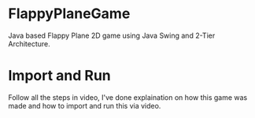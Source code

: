 # FlappyPlaneGame
Java based Flappy Plane 2D game using Java Swing and 2-Tier Architecture.

# Import and Run
Follow all the steps in video, I've done explaination on how this game was made and how to import and run this via video.
